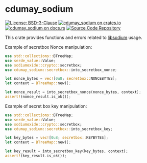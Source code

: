 # cdumay_sodium

[![License: BSD-3-Clause](https://img.shields.io/badge/license-BSD--3--Clause-blue)](./LICENSE)
[![cdumay_sodium on crates.io](https://img.shields.io/crates/v/cdumay_sodium)](https://crates.io/crates/cdumay_sodium)
[![cdumay_sodium on docs.rs](https://docs.rs/cdumay_sodium/badge.svg)](https://docs.rs/cdumay_sodium)
[![Source Code Repository](https://img.shields.io/badge/Code-On%20GitHub-blue?logo=GitHub)](https://github.com/cdumay/cdumay_sodium)

This crate provides functions and errors related to [libsodium](https://doc.libsodium.org/) usage.

Example of secretbox Nonce manipulation:

```rust
use std::collections::BTreeMap;
use serde_value::Value;
use sodiumoxide::crypto::secretbox;
use cdumay_sodium::secretbox::into_secretbox_nonce;

let nonce_bytes = vec![0u8; secretbox::NONCEBYTES];
let context = BTreeMap::new();

let nonce_result = into_secretbox_nonce(nonce_bytes, context);
assert!(nonce_result.is_ok());
```
Example of secret box key manipulation:

```rust
use std::collections::BTreeMap;
use serde_value::Value;
use sodiumoxide::crypto::secretbox;
use cdumay_sodium::secretbox::into_secretbox_key;

let key_bytes = vec![0u8; secretbox::KEYBYTES];
let context = BTreeMap::new();

let key_result = into_secretbox_key(key_bytes, context);
assert!(key_result.is_ok());
```
